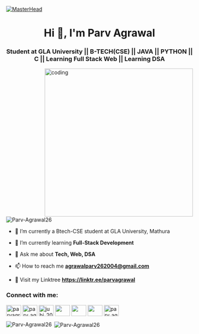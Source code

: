 [![MasterHead](https://user-images.githubusercontent.com/74038190/225813708-98b745f2-7d22-48cf-9150-083f1b00d6c9.gif)](https://user-images.githubusercontent.com/74038190/225813708-98b745f2-7d22-48cf-9150-083f1b00d6c9.gif)
<h1 align="center">Hi 👋, I'm Parv Agrawal</h1>
<h3 align="center">Student at GLA University || B-TECH(CSE) || JAVA || PYTHON || C || Learning Full Stack Web || Learning DSA</h3>
<image align="right" alt ="coding" width="400" src="https://miro.medium.com/v2/resize:fit:1360/0*7Q3yvSIv_t0ioJ-Z.gif">

<p align="left"> <img src="https://komarev.com/ghpvc/?username=subhajyotibhowmik&label=Profile%20views&color=0e75b6&style=flat" alt="Parv-Agrawal26" /> </p>

- 🔭 I’m currently a Btech-CSE student at GLA University, Mathura

- 🌱 I’m currently learning **Full-Stack Development**

- 💬 Ask me about **Tech, Web, DSA**

- 📫 How to reach me **agrawalparv262004@gmail.com**

- 🔗 Visit my Linktree **https://linktr.ee/parvagrawal**

<h3 align="left">Connect with me:</h3>
<p align="left">
<a href="https://www.linkedin.com/in/parvagrawal26/" target="blank"><img align="center" src="https://raw.githubusercontent.com/rahuldkjain/github-profile-readme-generator/master/src/images/icons/Social/linked-in-alt.svg" alt="parvagrawal26" height="30" width="40" /></a>
<a href="https://www.instagram.com/parv_agrawal26/" target="blank"><img align="center" src="https://raw.githubusercontent.com/rahuldkjain/github-profile-readme-generator/master/src/images/icons/Social/instagram.svg" alt="parv_agrawal26" height="30" width="40" /></a>
<a href="https://www.codechef.com/users/parv26" target="blank"><img align="center" src="https://cdn.jsdelivr.net/npm/simple-icons@3.1.0/icons/codechef.svg" alt="jubi_2002" height="30" width="40" /></a>
<a href="https://www.hackerrank.com/agrawalparv26201" target="blank"><img align="center" src="https://raw.githubusercontent.com/rahuldkjain/github-profile-readme-generator/master/src/images/icons/Social/hackerrank.svg"  height="30" width="40" /></a>
<a href="https://codeforces.com/profile/agrawalparv262004?csrf_token=9c72737abf6e8b22bbfb9c2244f9d0fd" target="blank"><img align="center" src="https://raw.githubusercontent.com/rahuldkjain/github-profile-readme-generator/master/src/images/icons/Social/codeforces.svg"  height="30" width="40" /></a>
<a href="https://leetcode.com/parv_agrawal26/" target="blank"><img align="center" src="https://raw.githubusercontent.com/rahuldkjain/github-profile-readme-generator/master/src/images/icons/Social/leet-code.svg"  height="30" width="40" /></a>
<a href="https://discord.gg/parv_agrawal" target="blank"><img align="center" src="https://raw.githubusercontent.com/rahuldkjain/github-profile-readme-generator/master/src/images/icons/Social/discord.svg" alt="parv_agrawal" height="30" width="40" /></a>
</p>

<p><img align="left" src="https://github-readme-stats.vercel.app/api/top-langs?username=Parv-Agrawal26&show_icons=true&locale=en&" alt="Parv-Agrawal26" /></p>

<p>&nbsp;<img align="center" src="https://github-readme-stats.vercel.app/api?username=Parv-Agrawal26&show_icons=true&locale=en" alt="Parv-Agrawal26" /></p>
